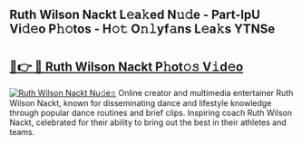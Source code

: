 ## Ruth Wilson Nackt L𝚎a𝚔ed N𝚞𝚍e - Part-lpU Vi𝚍𝚎o P𝚑𝚘tos - H𝚘𝚝 O𝚗𝚕yf𝚊ns L𝚎a𝚔s YTNSe

# <h2><a href="http://kfe15j.oniu.top/?m=Ruth+Wilson+Nackt">🔗👉 🔴 Ruth Wilson Nackt P𝚑ot𝚘𝚜 V𝚒d𝚎o</a></h2>

[![Ruth Wilson Nackt Nu𝚍e𝚜](https://i.imgur.com/0qMVB7G.gif)](http://kfe15j.oniu.top/?m=Ruth+Wilson+Nackt)
Online creator and multimedia entertainer Ruth Wilson Nackt, known for disseminating dance and lifestyle knowledge through popular dance routines and brief clips. Inspiring coach Ruth Wilson Nackt, celebrated for their ability to bring out the best in their athletes and teams.  

